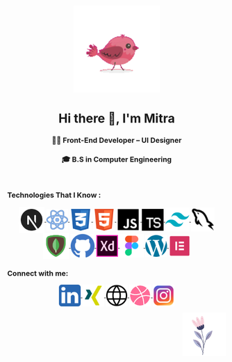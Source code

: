 <div align="center"><img  src="./gifs/bird.gif" width="200px" /></div>
<h1 align="center"><strong>Hi there 👋, I'm Mitra</strong></h1>
<h3 align="center">👩‍💻 Front-End Developer &ndash; UI Designer</h3>
<h3 align="center">🎓 B.S in Computer Engineering </h3>

<br/>

<h3 align="left"> Technologies That I Know : </h3>
<p align="center">
  <a href="https://nextjs.org/" target="blank">
    <img align="center" src="./icons/nextjs.svg" alt="next.js" height="60" width="60" />
  </a>
  <a href="https://react.dev/" target="_blank">
    <img align="center" src="./icons/react.svg" alt="react" height="50" width="50" />
  </a>
  <a href="https://en.wikipedia.org/wiki/CSS" target="_blank">
    <img align="center" src="./icons/css.svg" alt="css" height="50" width="50" />
  </a>
  <a href="https://en.wikipedia.org/wiki/HTML" target="_blank">
    <img align="center" src="./icons/html.svg" alt="html" height="50" width="50" />
  </a>
  <a href="https://www.javascript.com/" target="_blank">
    <img align="center" src="./icons/javascript.svg" alt="javascript" height="55" width="55" />
  </a>
  <a href="https://www.typescriptlang.org/" target="_blank">
    <img align="center" src="./icons/typescript.svg" alt="typescript" height="50" width="50" />
  </a>
  <a href="https://tailwindcss.com/" target="_blank">
    <img align="center" src="./icons/tailwindcss.svg" alt="tailwind.css" height="55" width="55" />
  </a>
  <a href="https://www.mysql.com/" target="_blank">
    <img align="center" src="./icons/mysql.svg" alt="mysql" height="55" width="55" />
  </a>
  <a href="https://www.mongodb.com/" target="_blank">
    <img align="center" src="./icons/mongodb.svg" alt="mongodb" height="60" width="60" />
  </a>
  <a href="https://github.com/" target="_blank">
    <img align="center" src="./icons/github.svg" alt="github" height="55" width="55" />
  </a>
  <a href="https://adobexdplatform.com/" target="_blank">
    <img align="center" src="./icons/adobe.svg" alt="adobe" height="50" width="50" />
  </a>
  <a href="https://www.figma.com/" target="_blank">
    <img align="center" src="./icons/figma.svg" alt="figma" height="55" width="55" />
  </a>
  <a href="https://wordpress.com" target="_blank">
    <img align="center" src="./icons/wordpress.svg" alt="wordpress" height="50" width="50" />
  </a>
  <a href="https://elementor.com/" target="_blank">
    <img align="center" src="./icons/elementor.svg" alt="elementor" height="50" width="50" />
  </a>
</p>

<h3 align="left">Connect with me:</h3>
<p align="center">
  <a href="https://linkedin.com/in/mitrakh" target="_blank">
    <img align="center" src="./icons/linkedin.svg" alt="LinkedIn" height="50" width="50" />
  </a>
  <a href="https://www.xing.com/profile/Mitra_Khorshidi/cv" target="_blank">
    <img align="center" src="./icons/xing.svg" alt="Xing" height="50" width="50" />
  </a>
  <a href="https://www.imitra.ir" target="_blank">
    <img align="center" src="./icons/portfolio.svg" alt="Portfolio" height="50" width="50" />
  </a>
  <a href="https://dribbble.com/imitra" target="_blank">
    <img align="center" src="./icons/dribbble.svg" alt="Dribbble" height="50" width="50" />
  </a>
  <a href="https://instagram.com/imitra.ir" target="_blank">
    <img align="center" src="./icons/instagram.svg" alt="Instagram" height="50" width="50" />
  </a>
</p>
  <img align="right" src="./gifs/flower.gif" width="100" height="100"/>
